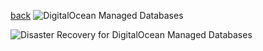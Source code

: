[back](../README.md)
![DigitalOcean Managed Databases](https://lucid.app/publicSegments/view/ac2f4f9d-69f8-4a53-bee3-e49cbab41223/image.png)

![Disaster Recovery for DigitalOcean Managed Databases](https://lucid.app/publicSegments/view/904e34ce-1762-4192-be5c-743fc291355d/image.png)

